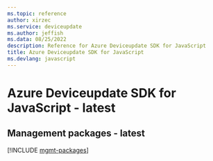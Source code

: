 ```yaml
---
ms.topic: reference
author: xirzec
ms.service: deviceupdate
ms.author: jeffish
ms.data: 08/25/2022
description: Reference for Azure Deviceupdate SDK for JavaScript
title: Azure Deviceupdate SDK for JavaScript
ms.devlang: javascript
---
```

# Azure Deviceupdate SDK for JavaScript - latest

## Management packages - latest
[!INCLUDE [mgmt-packages](deviceupdate-mgmt-index.md)]